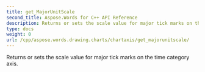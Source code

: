 ```yaml
---
title: get_MajorUnitScale
second_title: Aspose.Words for C++ API Reference
description: Returns or sets the scale value for major tick marks on the time category axis. 
type: docs
weight: 0
url: /cpp/aspose.words.drawing.charts/chartaxis/get_majorunitscale/
---
```


Returns or sets the scale value for major tick marks on the time category axis. 

